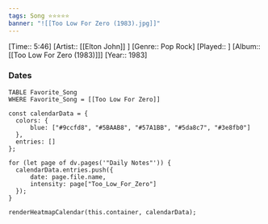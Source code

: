 ```yaml
---
tags: Song ⭐⭐⭐⭐⭐ 
banner: "![[Too Low For Zero (1983).jpg]]"
---
```

[Time:: 5:46]
[Artist:: [[Elton John]] ]
[Genre:: Pop Rock]
[Played:: ]
[Album:: [[Too Low For Zero (1983)]]]
[Year:: 1983]
### Dates
````dataview
TABLE Favorite_Song
WHERE Favorite_Song = [[Too Low For Zero]]
````
  ```dataviewjs
const calendarData = { 
	colors: { 
		blue: ["#9ccfd8", "#5BAAB8", "#57A1BB", "#5da8c7", "#3e8fb0"] 
	}, 
	entries: [] 
}; 

for (let page of dv.pages('"Daily Notes"')) { 
	calendarData.entries.push({ 
		date: page.file.name, 
		intensity: page["Too_Low_For_Zero"]
	}); 
} 

renderHeatmapCalendar(this.container, calendarData);
```
